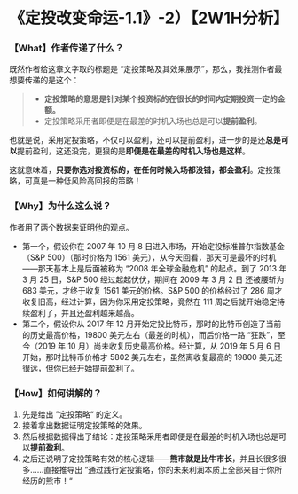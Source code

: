 # 《定投改变命运-1.1》-2）【2W1H分析】

### 【What】作者传递了什么？

既然作者给这章文字取的标题是 “定投策略及其效果展示”，那么，我推测作者最想要传递的是这个：

> - **定投策略的意思是针对某个投资标的在很长的时间内定期投资一定的金额。**
> - 定投策略采用者即便是在最差的时机入场也总是可以**提前盈利**。

也就是说，采用定投策略，不仅可以盈利，还可以提前盈利，进一步的是还**总是可以**提前盈利，这还没完，更狠的是**即便是在最差的时机入场也是这样**。

这就意味着，**只要你选对投资标的，在任何时候入场都没错，都会盈利**。定投策略，可真是一种低风险高回报的策略！

### 【Why】为什么这么说？

作者用了两个数据来证明他的观点。

- 第一个，假设你在 2007 年 10 月 8 日进入市场，开始定投标准普尔指数基金（S&P 500）（那时价格为 1561 美元），从今天回看，那天可是最坏的时机——那天基本上是后面被称为 “2008 年全球金融危机” 的起点。到了 2013 年 3 月 25 日，S&P 500 经过起起伏伏，期间在 2009 年 3 月 2 日 还被腰斩为 683 美元，才终于收复 1561 美元的价格。S&P 500 的价格经过了 286 周才收复旧高，经过计算，因为你采用定投策略，竟然在 111 周之后就开始稳定持续盈利了，并且还盈利越来越高。
- 第二个，假设你从 2017 年 12 月开始定投比特币，那时的比特币创造了当前的历史最高价格，19800 美元左右（最差的时机），而后价格一路 “狂跌”，至今（2019 年 10 月）尚未收复历史最高价格。经计算，从 2019 年 5 月 6 日开始，那时比特币价格才 5802 美元左右，虽然离收复最高的 19800 美元还很远，但你已经开始提前盈利了。

### 【How】如何讲解的？

1. 先是给出 ”定投策略“ 的定义。
2. 接着拿出数据证明定投策略的效果。
3. 然后根据数据得出了结论：定投策略采用者即便是在最差的时机入场也总是可以**提前盈利**。
4. 之后还说明了定投策略有效的核心逻辑——**熊市就是比牛市长**，并且长很多很多……直接推导出 ”通过践行定投策略，你的未来利润本质上全部来自于你所经历的熊市！“

